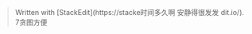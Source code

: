 


> Written with [StackEdit](https://stacke时间多久啊 安静得很发发  dit.io/).
7贪图方便 
<!--stackedit_data:
eyJoaXN0b3J5IjpbLTE2NjA1MzQzN119
-->